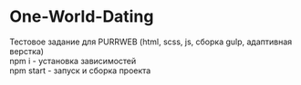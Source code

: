 # One-World-Dating
Тестовое задание для PURRWEB (html, scss, js, сборка gulp, адаптивная верстка)<br>
npm i - установка зависимостей<br>
npm start - запуск и сборка проекта